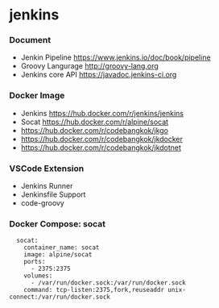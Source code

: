 # jenkins

### Document
- Jenkin Pipeline https://www.jenkins.io/doc/book/pipeline
- Groovy Langurage http://groovy-lang.org
- Jenkins core API https://javadoc.jenkins-ci.org

### Docker Image
- Jenkins https://hub.docker.com/r/jenkins/jenkins
- Socat https://hub.docker.com/r/alpine/socat
- https://hub.docker.com/r/codebangkok/jkgo
- https://hub.docker.com/r/codebangkok/jkdocker
- https://hub.docker.com/r/codebangkok/jkdotnet

### VSCode Extension
- Jenkins Runner
- Jenkinsfile Support
- code-groovy

### Docker Compose: socat

```
  socat: 
    container_name: socat 
    image: alpine/socat 
    ports: 
      - 2375:2375 
    volumes:
      - /var/run/docker.sock:/var/run/docker.sock
    command: tcp-listen:2375,fork,reuseaddr unix-connect:/var/run/docker.sock
```
